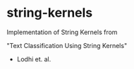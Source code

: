 string-kernels
==============

Implementation of String Kernels from 

"Text Classification Using String Kernels" 
- Lodhi et. al.
